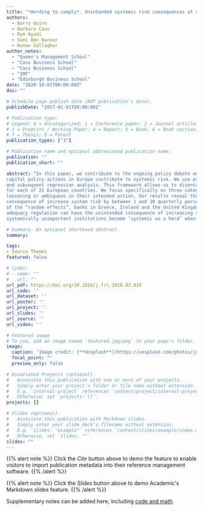 ```yaml
---
title: "*Herding to comply*. Unintended systemic risk consequences of capital policy actions in European banks"
authors: 
  - Barry Quinn
  - Barbara Casu
  - Rym Ayadi
  - Sami Ben Naceur
  - Ronan Gallagher
author_notes:
  - "Queen's Management School"
  - "Cass Business School"
  - "Cass Business School"
  - "IMF"
  - "Edinburgh Business School"
date: "2020-10-01T00:00:00Z"
doi: ""

# Schedule page publish date (NOT publication's date).
publishDate: "2017-01-01T00:00:00Z"

# Publication type.
# Legend: 0 = Uncategorized; 1 = Conference paper; 2 = Journal article;
# 3 = Preprint / Working Paper; 4 = Report; 5 = Book; 6 = Book section;
# 7 = Thesis; 8 = Patent
publication_types: ["3"]

# Publication name and optional abbreviated publication name.
publication: ""
publication_short: ""

abstract: "In this paper, we contribute to the ongoing policy debate on re-regulation and resilience of financial institutions by analysing whether 
capital policy actions in Europe contribute to systemic risk. We use probabilistic modelling to both stabilise the inference from systemic risk estimation 
and subsequent regression analysis. This framework allows us to disentangle the systemic risk consequence of an accumulation of capital policy actions 
for each of 21 European countries. We focus specifically on three categories of policy action which are defined by the supervisor as either tightening, 
loosening or ambiguous in their intended action. Our results reveal that at the international level, tightening policy actions have the unintended 
consequence of increase system risk by between 1 and 10 quarterly percentage points. When evaluating the intra-national posterior probability 
of the “random effects”, banks in Greece, Ireland and the United Kingdom seem to be driving this result. Our results suggest capital 
adequacy regulation can have the unintended consequence of increasing systemic risk. This may be the result of several 
systemically unimportant institutions become ‘systemic as a herd’ when investing in the same asset classes to comply with capital rules."

# Summary. An optional shortened abstract.
summary: 

tags:
- Source Themes
featured: false

# links:
# - name: ""
#   url: ""
url_pdf: https://doi.org/10.1016/j.frl.2018.03.019
url_code: ''
url_dataset: ''
url_poster: ''
url_project: ''
url_slides: ''
url_source: ''
url_video: ''

# Featured image
# To use, add an image named `featured.jpg/png` to your page's folder. 
image:
  caption: 'Image credit: [**Unsplash**](https://unsplash.com/photos/jdD8gXaTZsc)'
  focal_point: ""
  preview_only: false

# Associated Projects (optional).
#   Associate this publication with one or more of your projects.
#   Simply enter your project's folder or file name without extension.
#   E.g. `internal-project` references `content/project/internal-project/index.md`.
#   Otherwise, set `projects: []`.
projects: []

# Slides (optional).
#   Associate this publication with Markdown slides.
#   Simply enter your slide deck's filename without extension.
#   E.g. `slides: "example"` references `content/slides/example/index.md`.
#   Otherwise, set `slides: ""`.
slides: ""
---
```


{{% alert note %}}
Click the *Cite* button above to demo the feature to enable visitors to import publication metadata into their reference management software.
{{% /alert %}}

{{% alert note %}}
Click the *Slides* button above to demo Academic's Markdown slides feature.
{{% /alert %}}

Supplementary notes can be added here, including [code and math](https://sourcethemes.com/academic/docs/writing-markdown-latex/).
